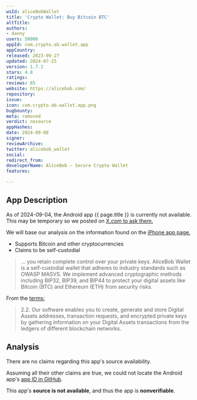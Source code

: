 ```yaml
---
wsId: aliceBobWallet
title: 'Crypto Wallet: Buy Bitcoin BTC'
altTitle: 
authors:
- danny
users: 50000
appId: com.crypto.ab.wallet.app
appCountry: 
released: 2023-09-27
updated: 2024-07-25
version: 1.7.2
stars: 4.8
ratings: 
reviews: 85
website: https://alicebob.com/
repository: 
issue: 
icon: com.crypto.ab.wallet.app.png
bugbounty: 
meta: removed
verdict: nosource
appHashes: 
date: 2024-09-08
signer: 
reviewArchive: 
twitter: alicebob_wallet
social: 
redirect_from: 
developerName: AliceBob – Secure Crypto Wallet
features: 

---
```


## App Description 

As of 2024-09-04, the Android app {{ page.title }} is currently not available. This may be temporary so we posted on [X.com to ask them.](https://x.com/dannybuntu/status/1831289975968804938)

We will base our analysis on the information found on the [iPhone app page.](https://apps.apple.com/us/app/alicebob-wallet-send-bitcoin/id6467197622?mt=8)

- Supports Bitcoin and other cryptocurrencies
- Claims to be self-custodial

> ... you retain complete control over your private keys. AliceBob Wallet is a self-custodial wallet that adheres to industry standards such as OWASP MASVS. We implement advanced cryptographic methods including BIP32, BIP39, and BIP44 to protect your digital assets like Bitcoin (BTC) and Ethereum (ETH) from security risks.

From the [terms:](https://alicebob.com/terms-of-use/)

> 2.2. Our software enables you to create, generate and store Digital Assets addresses, transaction requests, and encrypted private keys by gathering information on your Digital Assets transactions from the ledgers of different blockchain networks.

## Analysis 

There are no claims regarding this app's source availability.

Assuming all their other claims are true, we could not locate the Android app's [app ID in GitHub](https://github.com/search?q=%22com.crypto.ab.wallet.app%22&type=code). 

This app's **source is not available**, and thus the app is **nonverifiable**.
